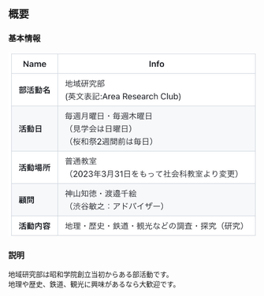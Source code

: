 ## 概要
### 基本情報
![基本情報](../image/chiiken-info.jpeg)
### 説明
地域研究部は昭和学院創立当初からある部活動です。  
地理や歴史、鉄道、観光に興味があるなら大歓迎です。   

